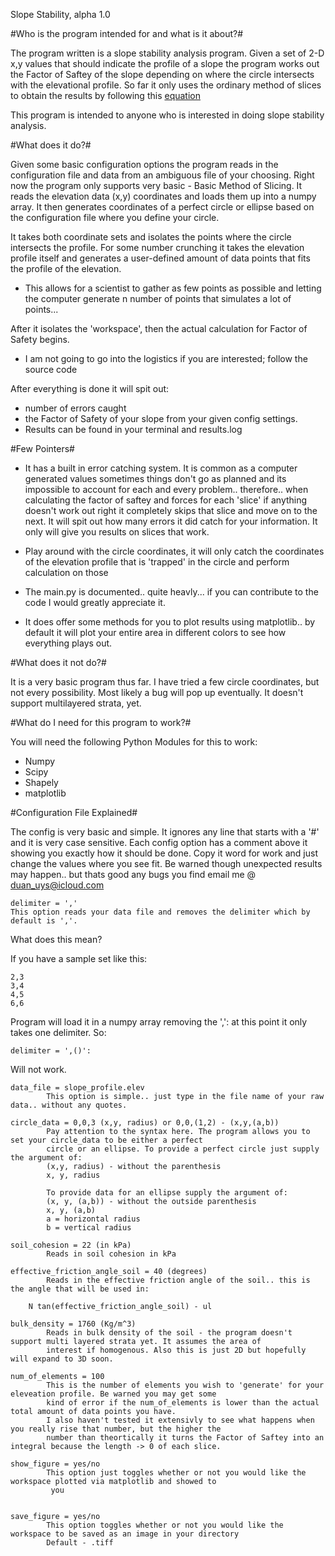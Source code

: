 Slope Stability, alpha 1.0

#Who is the program intended for and what is it about?#

The program written is a slope stability analysis program. Given a set of 2-D x,y values that should indicate the
profile of a slope the program works out the Factor of Saftey of the slope depending on where the circle 
intersects with the elevational profile. So far it only uses the ordinary method of slices to obtain the results by 
following this [equation](http://www.HostMath.com/Show.aspx?Code=%5Cfrac%7B%5Csum%7Bc_il_i%20%2B%20(w_icosa_i%20-%20u_il_i)tan%5Cphi%5E%5Cprime%7D%7D%7B%5Csum%7Bwsina%7D%7D)

This program is intended to anyone who is interested in doing slope stability analysis.
     
     
#What does it do?#

Given some basic configuration options the program reads in the configuration file and data from an ambiguous
file of your choosing. Right now the program only supports very basic - Basic Method of Slicing. It reads the
elevation data (x,y) coordinates and loads them up into a numpy array. It then generates coordinates of a perfect
circle or ellipse based on the configuration file where you define your circle.

It takes both coordinate sets and isolates the points where the circle intersects the profile. For some number
crunching it takes the elevation profile itself and generates a user-defined amount of data points that fits the
profile of the elevation.

* This allows for a scientist to gather as few points as possible and letting the computer generate n number
of points that simulates a lot of points...

After it isolates the 'workspace', then the actual calculation for Factor of Safety begins.

* I am not going to go into the logistics if you are interested; follow the source code

After everything is done it will spit out:

* number of errors caught
* the Factor of Safety of your slope from your given config settings.
* Results can be found in your terminal and results.log

#Few Pointers#

* It has a built in error catching system. It is common as a computer generated values sometimes things don't
 go as planned and its impossible to account for each and every problem.. therefore.. when calculating the
 factor of saftey and forces for each 'slice' if anything doesn't work out right it completely skips that
 slice and move on to the next. It will spit out how many errors it did catch for your information. It only
 will give you results on slices that work.

* Play around with the circle coordinates, it will only catch the coordinates of the elevation profile that
is 'trapped' in the circle and perform calculation on those

* The main.py is documented.. quite heavly... if you can contribute to the code I would greatly appreciate it.
* It does offer some methods for you to plot results using matplotlib.. by default it will plot your entire area
  in different
  colors to see how everything plays out.


#What does it not do?#

It is a very basic program thus far. I have tried a few circle coordinates, but not every possibility. Most
likely a bug will pop up eventually. It doesn't support multilayered strata, yet.


#What do I need for this program to work?#

   You will need the following Python Modules for this to work:

   * Numpy
   * Scipy
   * Shapely
   * matplotlib


#Configuration File Explained#

The config is very basic and simple. It ignores any line that starts with a '#' and it is very case sensitive.
Each config option has a comment above it showing you exactly how it should be done. Copy it word for work and
just change the values where you see fit. Be warned though unexpected results may happen.. but thats good any
bugs you find email me @ duan_uys@icloud.com

    delimiter = ','
    This option reads your data file and removes the delimiter which by default is ','.

What does this mean?

If you have a sample set like this:

    2,3
    3,4
    4,5
    6,6

Program will load it in a numpy array removing the ',': at this point it only takes one delimiter.
So:
    
    delimiter = ',()':

Will not work.

    data_file = slope_profile.elev
            This option is simple.. just type in the file name of your raw data.. without any quotes.

    circle_data = 0,0,3 (x,y, radius) or 0,0,(1,2) - (x,y,(a,b))
            Pay attention to the syntax here. The program allows you to set your circle_data to be either a perfect 
            circle or an ellipse. To provide a perfect circle just supply the argument of:
            (x,y, radius) - without the parenthesis
            x, y, radius
            
            To provide data for an ellipse supply the argument of:
            (x, y, (a,b)) - without the outside parenthesis
            x, y, (a,b)
            a = horizontal radius
            b = vertical radius

    soil_cohesion = 22 (in kPa)
            Reads in soil cohesion in kPa

    effective_friction_angle_soil = 40 (degrees)
            Reads in the effective friction angle of the soil.. this is the angle that will be used in:

        N tan(effective_friction_angle_soil) - ul

    bulk_density = 1760 (Kg/m^3)
            Reads in bulk density of the soil - the program doesn't support multi layered strata yet. It assumes the area of
            interest if homogenous. Also this is just 2D but hopefully will expand to 3D soon.

    num_of_elements = 100
            This is the number of elements you wish to 'generate' for your eleveation profile. Be warned you may get some
            kind of error if the num_of_elements is lower than the actual total amount of data points you have.
            I also haven't tested it extensivly to see what happens when you really rise that number, but the higher the
            number than theortically it turns the Factor of Saftey into an integral because the length -> 0 of each slice.
            
    show_figure = yes/no
            This option just toggles whether or not you would like the workspace plotted via matplotlib and showed to
             you
    
    
    save_figure = yes/no
            This option toggles whether or not you would like the workspace to be saved as an image in your directory
            Default - .tiff

